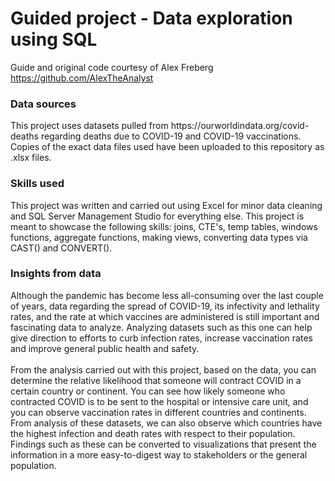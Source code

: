# Guided project - Data exploration using SQL
Guide and original code courtesy of Alex Freberg https://github.com/AlexTheAnalyst
<h3>Data sources</h3>
This project uses datasets pulled from https://ourworldindata.org/covid-deaths regarding deaths due to COVID-19 and COVID-19 vaccinations. Copies of the exact data files used have been uploaded to this repository as .xlsx files.
<h3>Skills used</h3>
This project was written and carried out using Excel for minor data cleaning and SQL Server Management Studio for everything else. This project is meant to showcase the following skills: joins, CTE's, temp tables, windows functions, aggregate functions, making views, converting data types via CAST() and CONVERT().
<h3>Insights from data</h3> 
Although the pandemic has become less all-consuming over the last couple of years, data regarding the spread of COVID-19, its infectivity and lethality rates, and the rate at which vaccines are administered is still important and fascinating data to analyze. Analyzing datasets such as this one can help give direction to efforts to curb infection rates, increase vaccination rates and improve general public health and safety.<br><br>
From the analysis carried out with this project, based on the data, you can determine the relative likelihood that someone will contract COVID in a certain country or continent. You can see how likely someone who contracted COVID is to be sent to the hospital or intensive care unit, and you can observe vaccination rates in different countries and continents. From analysis of these datasets, we can also observe which countries have the highest infection and death rates with respect to their population. Findings such as these can be converted to visualizations that present the information in a more easy-to-digest way to stakeholders or the general population.
